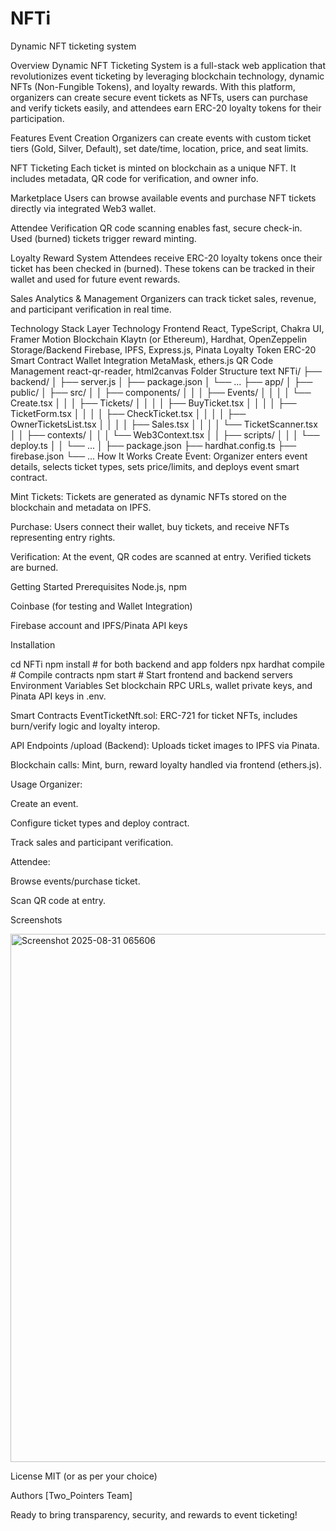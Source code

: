 # NFTi
Dynamic NFT ticketing system

Overview
Dynamic NFT Ticketing System is a full-stack web application that revolutionizes event ticketing by leveraging blockchain technology, dynamic NFTs (Non-Fungible Tokens), and loyalty rewards. With this platform, organizers can create secure event tickets as NFTs, users can purchase and verify tickets easily, and attendees earn ERC-20 loyalty tokens for their participation.

Features
Event Creation
Organizers can create events with custom ticket tiers (Gold, Silver, Default), set date/time, location, price, and seat limits.

NFT Ticketing
Each ticket is minted on blockchain as a unique NFT. It includes metadata, QR code for verification, and owner info.

Marketplace
Users can browse available events and purchase NFT tickets directly via integrated Web3 wallet.

Attendee Verification
QR code scanning enables fast, secure check-in. Used (burned) tickets trigger reward minting.

Loyalty Reward System
Attendees receive ERC-20 loyalty tokens once their ticket has been checked in (burned). These tokens can be tracked in their wallet and used for future event rewards.

Sales Analytics & Management
Organizers can track ticket sales, revenue, and participant verification in real time.

Technology Stack
Layer	Technology
Frontend	React, TypeScript, Chakra UI, Framer Motion
Blockchain	Klaytn (or Ethereum), Hardhat, OpenZeppelin
Storage/Backend	Firebase, IPFS, Express.js, Pinata
Loyalty Token	ERC-20 Smart Contract
Wallet Integration	MetaMask, ethers.js
QR Code Management	react-qr-reader, html2canvas
Folder Structure
text
NFTi/
├── backend/
│   ├── server.js
│   ├── package.json
│   └── ...
├── app/
│   ├── public/
│   ├── src/
│   │   ├── components/
│   │   │   ├── Events/
│   │   │   │   └── Create.tsx
│   │   │   ├── Tickets/
│   │   │   │   ├── BuyTicket.tsx
│   │   │   │   ├── TicketForm.tsx
│   │   │   │   ├── CheckTicket.tsx
│   │   │   │   ├── OwnerTicketsList.tsx
│   │   │   │   ├── Sales.tsx
│   │   │   │   └── TicketScanner.tsx
│   │   ├── contexts/
│   │   │   └── Web3Context.tsx
│   │   ├── scripts/
│   │   │   └── deploy.ts
│   │   └── ...
│   ├── package.json
├── hardhat.config.ts
├── firebase.json
└── ...
How It Works
Create Event:
Organizer enters event details, selects ticket types, sets price/limits, and deploys event smart contract.

Mint Tickets:
Tickets are generated as dynamic NFTs stored on the blockchain and metadata on IPFS.

Purchase:
Users connect their wallet, buy tickets, and receive NFTs representing entry rights.

Verification:
At the event, QR codes are scanned at entry. Verified tickets are burned.

Getting Started
Prerequisites
Node.js, npm

Coinbase (for testing and Wallet Integration)

Firebase account and IPFS/Pinata API keys

Installation

cd NFTi
npm install                   # for both backend and app folders
npx hardhat compile           # Compile contracts
npm start                     # Start frontend and backend servers
Environment Variables
Set blockchain RPC URLs, wallet private keys, and Pinata API keys in .env.

Smart Contracts
EventTicketNft.sol: ERC-721 for ticket NFTs, includes burn/verify logic and loyalty interop.

API Endpoints
/upload (Backend): Uploads ticket images to IPFS via Pinata.

Blockchain calls: Mint, burn, reward loyalty handled via frontend (ethers.js).

Usage
Organizer:

Create an event.

Configure ticket types and deploy contract.

Track sales and participant verification.

Attendee:

Browse events/purchase ticket.

Scan QR code at entry.

Screenshots

<img width="1912" height="845" alt="Screenshot 2025-08-31 065606" src="https://github.com/user-attachments/assets/88b30a78-fa63-4f37-8976-58b2e2a9adbf" />


License
MIT (or as per your choice)

Authors
[Two_Pointers Team]


Ready to bring transparency, security, and rewards to event ticketing!

